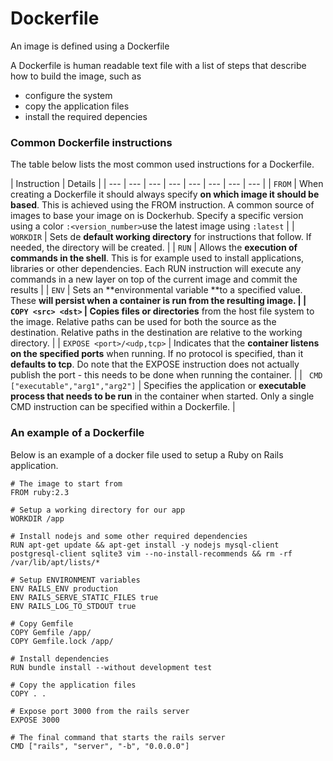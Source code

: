 # Dockerfile

An image is defined using a Dockerfile

A Dockerfile is human readable text file with a list of steps that describe how to build the image, such as

* configure the system
* copy the application files
* install the required depencies

### Common Dockerfile instructions

The table below lists the most common used instructions for a Dockerfile.

| Instruction | Details |
| --- | --- | --- | --- | --- | --- | --- | --- |
| `FROM` | When creating a Dockerfile it should always specify **on which image it should be based**. This is achieved using the FROM instruction. A common source of images to base your image on is Dockerhub. Specify a specific version using a color `:<version_number>`use the latest image using `:latest` |
| `WORKDIR` | Sets de **default working directory** for instructions that follow. If needed, the directory will be created. |
| `RUN` | Allows the **execution of commands in the shell**. This is for example used to install applications, libraries or other dependencies. Each RUN instruction will execute any commands in a new layer on top of the current image and commit the results |
| `ENV` | Sets an **environmental variable **to a specified value. These **will persist **when a container is run from the resulting image. |
| `COPY <src> <dst>` | C**opies files or directories** from the host file system to the image. Relative paths can be used for both the source as the destination. Relative paths in the destination are relative to the working directory. |
| `EXPOSE <port>/<udp,tcp>` | Indicates that the **container listens on the specified ports** when running. If no protocol is specified, than it **defaults to tcp**. Do note that the EXPOSE instruction does not actually publish the port - this needs to be done when running the container. |
| ` CMD ["executable","arg1","arg2"]` | Specifies the application or **executable process that needs to be run** in the container when started. Only a single CMD instruction can be specified within a Dockerfile. |

### An example of a Dockerfile

Below is an example of a docker file used to setup a Ruby on Rails application.

```text
# The image to start from
FROM ruby:2.3

# Setup a working directory for our app
WORKDIR /app

# Install nodejs and some other required dependencies
RUN apt-get update && apt-get install -y nodejs mysql-client postgresql-client sqlite3 vim --no-install-recommends && rm -rf /var/lib/apt/lists/*

# Setup ENVIRONMENT variables
ENV RAILS_ENV production
ENV RAILS_SERVE_STATIC_FILES true
ENV RAILS_LOG_TO_STDOUT true

# Copy Gemfile
COPY Gemfile /app/
COPY Gemfile.lock /app/

# Install dependencies
RUN bundle install --without development test

# Copy the application files
COPY . .

# Expose port 3000 from the rails server
EXPOSE 3000

# The final command that starts the rails server
CMD ["rails", "server", "-b", "0.0.0.0"]
```



